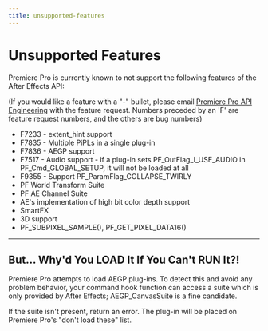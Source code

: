 ```yaml
---
title: unsupported-features
---
```

# Unsupported Features

Premiere Pro is currently known to not support the following features of the After Effects API:

(If you would like a feature with a "-" bullet, please email [Premiere Pro API Engineering](mailto:bbb@adobe.com) with the feature request. Numbers preceded by an 'F' are feature request numbers, and the others are bug numbers)

- F7233 - extent_hint support
- F7835 - Multiple PiPLs in a single plug-in
- F7836 - AEGP support
- F7517 - Audio support - if a plug-in sets PF_OutFlag_I_USE_AUDIO in PF_Cmd_GLOBAL_SETUP, it will not be loaded at all
- F9355 - Support PF_ParamFlag_COLLAPSE_TWIRLY
- PF World Transform Suite
- PF AE Channel Suite
- AE's implementation of high bit color depth support
- SmartFX
- 3D support
- PF_SUBPIXEL_SAMPLE(), PF_GET_PIXEL_DATA16()

---

## But... Why'd You LOAD It If You Can't RUN It?!

Premiere Pro attempts to load AEGP plug-ins. To detect this and avoid any problem behavior, your command hook function can access a suite which is only provided by After Effects; AEGP_CanvasSuite is a fine candidate.

If the suite isn't present, return an error. The plug-in will be placed on Premiere Pro's "don't load these" list.
